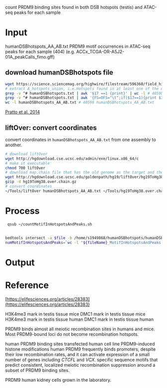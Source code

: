count PRDM9 binding sites found in both DSB hotspots (testis) and ATAC-seq peaks for each sample
# Input
humanDSBhotspots_AA_AB.txt
PRDM9 motif occurrences in ATAC-seq peaks for each sample (404)
(e.g. ACCx_TCGA-OR-A5J2-01A_peakCalls_fimo.gff)
## download humanDSBhotspots file
```bash
wget https://science.sciencemag.org/highwire/filestream/596360/field_highwire_adjunct_files/0/1256442_DatafileS1.txt
# extract A_hotspots_union, i.e.Hotspots found in at least one of the AA1, AA2, AB1 and AB2 individuals
grep -v ^# humanDSBhotspots.txt | awk '$17 ==1 {print}' | wc -l # 40598
grep -v ^# humanDSBhotspots.txt | awk '{FS=OFS="\t";if($17==1){print $1,$2,$3};}' > humanDSBhotspots_AA_AB.txt
wc -l humanDSBhotspots_AA_AB.txt # 40598 humanDSBhotspots_AA_AB.txt
```
[Pratto et al. 2014](https://science.sciencemag.org/content/suppl/2014/11/12/346.6211.1256442.DC1?_ga=2.236340424.892408700.1591381155-1358157743.1587248675)
## liftOver: convert coordinates
convert coordinates in `humanDSBhotspots_AA_AB.txt` from one assembly to another.
```bash
# download liftOver
wget http://hgdownload.cse.ucsc.edu/admin/exe/linux.x86_64/c
# make it executable
chmod 700 liftOver
# download map.chain file that has the old genome as the target and the new genome as the query. This file is required as input to the liftOver utility.
wget http://hgdownload.cse.ucsc.edu/goldenpath/hg19/liftOver/hg19ToHg38.over.chain.gz
gzip -d hg19ToHg38.over.chain.gz
# convert coordinates
~/Tools/liftOver humanDSBhotspots_AA_AB.txt ~/Tools/hg19ToHg38.over.chain humanDSBhotspots_AA_AB.hg38.txt unMapped
```
# Process
```bash
 qsub ~/countMotifInHotspotsAndPeaks.sh
```
## 
```bash
bedtools intersect -a $file -b /home/s1949868/humanDSBhotspots/humanDSBhotspots_AA_AB.hg38.txt -f 1.0 -u > "${fileName}_MotifInHotspotsAndPeaks.gff"
numMotifInHotspotsAndPeaks=`wc -l "${fileName}_MotifInHotspotsAndPeaks.gff" | awk '{print $1}'`
```
# Output


# Reference
[https://elifesciences.org/articles/28383](https://elifesciences.org/articles/28383)

H3K4me3 mark in testis tissue mice
DMC1 mark in testis tissue mice
H3K4me3 mark in testis tissue human
DMC1 mark in testis tissue human



PRDM9 binds almost all meiotic recombination sites in humans and mice.
Most PRDM9-bound loci do not become recombination hotspots.

human PRDM9 binding sites
transfected human cell line
PRDM9-induced histone modifications
human PRDM9 frequently binds promoters, despite their low recombination rates, and it can activate expression of a small number of genes including _CTCFL_ and _VCX_.
specific sequence motifs that predict consistent, localized meiotic recombination suppression around a subset of PRDM9 binding sites.

PRDM9 human kidney cells grown in the laboratory.
<!--stackedit_data:
eyJoaXN0b3J5IjpbLTQxMjQ2MzczMF19
-->